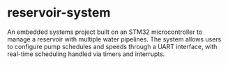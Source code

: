 # reservoir-system
An embedded systems project built on an STM32 microcontroller to manage a reservoir with multiple water pipelines.   The system allows users to configure pump schedules and speeds through a UART interface, with real-time scheduling handled via timers and interrupts.  
